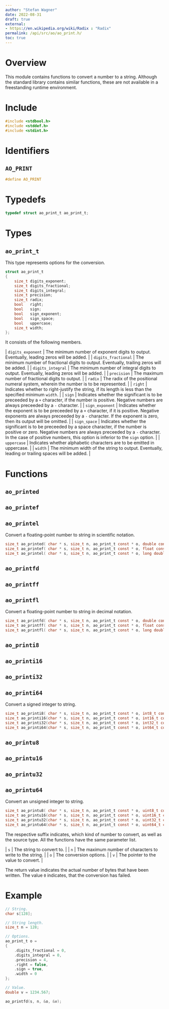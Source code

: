 ```yaml
---
author: "Stefan Wagner"
date: 2022-08-31
draft: true
external:
- https://en.wikipedia.org/wiki/Radix : "Radix"
permalink: /api/src/ao/ao_print.h/
toc: true
---
```


# Overview

This module contains functions to convert a number to a string. Although the standard library contains similar functions, these are not available in a freestanding runtime environment.

# Include

```c
#include <stdbool.h>
#include <stddef.h>
#include <stdint.h>
```

# Identifiers

## `AO_PRINT`

```c
#define AO_PRINT
```

# Typedefs

```c
typedef struct ao_print_t ao_print_t;
```

# Types

## `ao_print_t`

This type represents options for the conversion.

```c
struct ao_print_t
{
    size_t digits_exponent;
    size_t digits_fractional;
    size_t digits_integral;
    size_t precision;
    size_t radix;
    bool   right;
    bool   sign;
    bool   sign_exponent;
    bool   sign_space;
    bool   uppercase;
    size_t width;
};
```

It consists of the following members.

| `digits_exponent` | The minimum number of exponent digits to output. Eventually, leading zeros will be added. |
| `digits_fractional` | The minimum number of fractional digits to output. Eventually, trailing zeros will be added. |
| `digits_integral` | The minimum number of integral digits to output. Eventually, leading zeros will be added. |
| `precision` | The maximum number of fractional digits to output. |
| `radix` | The radix of the positional numeral system, wherein the number is to be represented. |
| `right` | Indicates whether to right-justify the string, if its length is less than the specified minimum `width`. |
| `sign` | Indicates whether the significant is to be preceeded by a `+` character, if the number is positive. Negative numbers are always preceeded by a `-` character. |
| `sign_exponent` | Indicates whether the exponent is to be preceeded by a `+` character, if it is positive. Negative exponents are always preceeded by a `-` character. If the exponent is zero, then its output will be omitted. |
| `sign_space` | Indicates whether the significant is to be preceeded by a space character, if the number is positive or zero. Negative numbers are always preceeded by a `-` character. In the case of positive numbers, this option is inferior to the `sign` option. |
| `uppercase` | Indicates whether alphabetic characters are to be emitted in uppercase. |
| `width` | The minimum width of the string to output. Eventually, leading or trailing spaces will be added. |

# Functions

## `ao_printed`
## `ao_printef`
## `ao_printel`

Convert a floating-point number to string in scientific notation.

```c
size_t ao_printed( char * s, size_t n, ao_print_t const * o, double const * v);
size_t ao_printef( char * s, size_t n, ao_print_t const * o, float const * v);
size_t ao_printel( char * s, size_t n, ao_print_t const * o, long double const * v);
```

## `ao_printfd`
## `ao_printff`
## `ao_printfl`

Convert a floating-point number to string in decimal notation.

```c
size_t ao_printfd( char * s, size_t n, ao_print_t const * o, double const * v);
size_t ao_printff( char * s, size_t n, ao_print_t const * o, float const * v);
size_t ao_printfl( char * s, size_t n, ao_print_t const * o, long double const * v);
```

## `ao_printi8`
## `ao_printi16`
## `ao_printi32`
## `ao_printi64`

Convert a signed integer to string.

```c
size_t ao_printi8( char * s, size_t n, ao_print_t const * o, int8_t const * v);
size_t ao_printi16(char * s, size_t n, ao_print_t const * o, int16_t const * v);
size_t ao_printi32(char * s, size_t n, ao_print_t const * o, int32_t const * v);
size_t ao_printi64(char * s, size_t n, ao_print_t const * o, int64_t const * v);
```

## `ao_printu8`
## `ao_printu16`
## `ao_printu32`
## `ao_printu64`

Convert an unsigned integer to string.

```c
size_t ao_printu8( char * s, size_t n, ao_print_t const * o, uint8_t const * v);
size_t ao_printu16(char * s, size_t n, ao_print_t const * o, uint16_t const * v);
size_t ao_printu32(char * s, size_t n, ao_print_t const * o, uint32_t const * v);
size_t ao_printu64(char * s, size_t n, ao_print_t const * o, uint64_t const * v);
```

The respective suffix indicates, which kind of number to convert, as well as the source type. All the functions have the same parameter list.

| `s` | The string to convert to. |
| `n` | The maximum number of characters to write to the string. |
| `o` | The conversion options. |
| `v` | The pointer to the value to convert. |

The return value indicates the actual number of bytes that have been written. The value `0` indicates, that the conversion has failed.

# Example

```c
// String.
char s[128];

// String length.
size_t n = 128;

// Options.
ao_print_t o =
{
    .digits_fractional = 0,
    .digits_integral = 0,
    .precision = 4,
    .right = false,
    .sign = true,
    .width = 0
};

// Value.
double v = 1234.567;
```

```c
ao_printfd(s, n, &o, &v);
```
